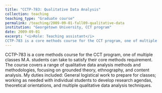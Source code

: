 ```yaml
---
title: "CCTP-783: Qualitative Data Analysis"
collection: teaching
teaching_type: "Graduate course"
permalink: /teaching/2009-09-01-fall09-qualitative-data
institution: "Georgetown University, CCT program"
date: 2009-09-01
excerpt: "<i>Role: Teaching assistant</i>
CCTP-783 is a core methods course for the CCT program, one of multiple classes M.A. students can take to satisfy their core methods requirement."
---
```


CCTP-783 is a core methods course for the CCT program, one of multiple classes M.A. students can take to satisfy their core methods requirement. The course covers a range of qualitative data analysis methods and methodologies, focusing on grounded theory, ethnography, and content analysis. My duties included: General logistical work to prepare for classes; working as needed with individual students to develop research agendas, theoretical orientations, and multiple qualitative data analysis techniques. 
